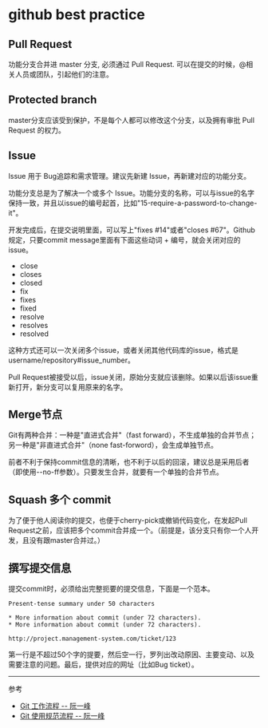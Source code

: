 # github best practice

## Pull Request

功能分支合并进 master 分支, 必须通过 Pull Request. 可以在提交的时候，@相关人员或团队，引起他们的注意。
## Protected branch

master分支应该受到保护，不是每个人都可以修改这个分支，以及拥有审批 Pull Request 的权力。

## Issue

Issue 用于 Bug追踪和需求管理。建议先新建 Issue，再新建对应的功能分支。

功能分支总是为了解决一个或多个 Issue。功能分支的名称，可以与issue的名字保持一致，并且以issue的编号起首，比如"15-require-a-password-to-change-it"。

开发完成后，在提交说明里面，可以写上"fixes #14"或者"closes #67"。Github规定，只要commit message里面有下面这些动词 + 编号，就会关闭对应的issue。

- close
- closes
- closed
- fix
- fixes
- fixed
- resolve
- resolves
- resolved

这种方式还可以一次关闭多个issue，或者关闭其他代码库的issue，格式是username/repository#issue_number。

Pull Request被接受以后，issue关闭，原始分支就应该删除。如果以后该issue重新打开，新分支可以复用原来的名字。

## Merge节点

Git有两种合并：一种是"直进式合并"（fast forward），不生成单独的合并节点；另一种是"非直进式合并"（none fast-forword），会生成单独节点。

前者不利于保持commit信息的清晰，也不利于以后的回滚，建议总是采用后者（即使用--no-ff参数）。只要发生合并，就要有一个单独的合并节点。

## Squash 多个 commit

为了便于他人阅读你的提交，也便于cherry-pick或撤销代码变化，在发起Pull Request之前，应该把多个commit合并成一个。（前提是，该分支只有你一个人开发，且没有跟master合并过。）

## 撰写提交信息

提交commit时，必须给出完整扼要的提交信息，下面是一个范本。

```
Present-tense summary under 50 characters

* More information about commit (under 72 characters).
* More information about commit (under 72 characters).

http://project.management-system.com/ticket/123
```

第一行是不超过50个字的提要，然后空一行，罗列出改动原因、主要变动、以及需要注意的问题。最后，提供对应的网址（比如Bug ticket）。

---
参考
- [Git 工作流程 -- 阮一峰](http://www.ruanyifeng.com/blog/2015/12/git-workflow.html)
- [Git 使用规范流程 -- 阮一峰](http://www.ruanyifeng.com/blog/2015/08/git-use-process.html)